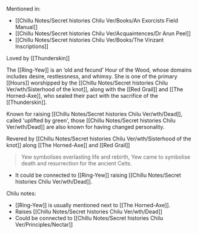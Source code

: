 Mentioned in:
- [[Chillu Notes/Secret histories Chilu Ver/Books/An Exorcists Field Manual]]
- [[Chillu Notes/Secret histories Chilu Ver/Acquaintences/Dr Arun Peel]]
- [[Chillu Notes/Secret histories Chilu Ver/Books/The Vinzant Inscriptions]]

Loved by [[Thunderskin]]

The [[Ring-Yew]] is an ‘old and fecund’ Hour of the Wood, whose domains includes desire, restlessness, and whimsy. She is one of the primary [[Hours]] worshipped by the [[Chillu Notes/Secret histories Chilu Ver/wth/Sisterhood of the knot]], along with the [[Red Grail]] and [[The Horned-Axe]], who sealed their pact with the sacrifice of the [[Thunderskin]].

Known for raising [[Chillu Notes/Secret histories Chilu Ver/wth/Dead]], called 'uplifted by green', those [[Chillu Notes/Secret histories Chilu Ver/wth/Dead]] are also known for having changed personality.

Revered by [[Chillu Notes/Secret histories Chilu Ver/wth/Sisterhood of the knot]] along [[The Horned-Axe]] and [[Red Grail]]

> Yew symbolises everlasting life and rebirth, Yew came to symbolise death and resurrection for the ancient Celts.
- It could be connected to [[Ring-Yew]] raising [[Chillu Notes/Secret histories Chilu Ver/wth/Dead]].

Chilu notes:
- [[Ring-Yew]] is usually mentioned next to [[The Horned-Axe]].
- Raises [[Chillu Notes/Secret histories Chilu Ver/wth/Dead]]
- Could be connected to [[Chillu Notes/Secret histories Chilu Ver/Principles/Nectar]]